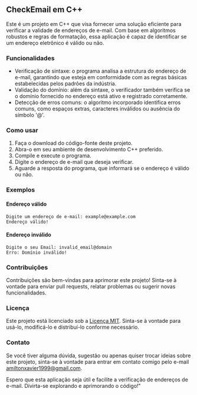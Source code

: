 ## CheckEmail em C++

Este é um projeto em C++ que visa fornecer uma solução eficiente para verificar a validade de endereços de e-mail. Com base em algoritmos robustos e regras de formatação, essa aplicação é capaz de identificar se um endereço eletrônico é válido ou não.

### Funcionalidades

- Verificação de sintaxe: o programa analisa a estrutura do endereço de e-mail, garantindo que esteja em conformidade com as regras básicas estabelecidas pelos padrões da indústria.
- Validação do domínio: além da sintaxe, o verificador também verifica se o domínio fornecido no endereço está ativo e registrado corretamente.
- Detecção de erros comuns: o algoritmo incorporado identifica erros comuns, como espaços extras, caracteres inválidos ou ausência do símbolo '@'.

### Como usar

1. Faça o download do código-fonte deste projeto.
2. Abra-o em seu ambiente de desenvolvimento C++ preferido.
3. Compile e execute o programa.
4. Digite o endereço de e-mail que deseja verificar.
5. Aguarde a resposta do programa, que informará se o endereço é válido ou não.

### Exemplos

#### Endereço válido

```
Digite um endereço de e-mail: example@example.com
Endereço válido!
```

#### Endereço inválido

```
Digite o seu Email: invalid_email@domain
Erro: Domínio inválido!
```


### Contribuições

Contribuições são bem-vindas para aprimorar este projeto! Sinta-se à vontade para enviar pull requests, relatar problemas ou sugerir novas funcionalidades.

### Licença

Este projeto está licenciado sob a [Licença MIT](https://opensource.org/licenses/MIT). Sinta-se à vontade para usá-lo, modificá-lo e distribuí-lo conforme necessário.

### Contato

Se você tiver alguma dúvida, sugestão ou apenas quiser trocar ideias sobre este projeto, sinta-se à vontade para entrar em contato comigo pelo e-mail [amiltonxavier1999@gmail.com](mailto:amiltonxavier1999@gmail.com).

Espero que esta aplicação seja útil e facilite a verificação de endereços de e-mail. Divirta-se explorando e aprimorando o código!"








